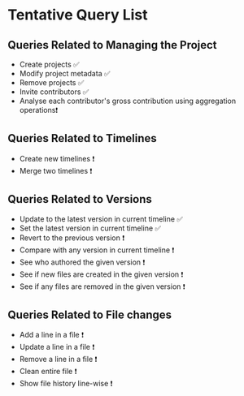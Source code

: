 # Tentative Query List

## Queries Related to Managing the Project
- Create projects ✅
- Modify project metadata ✅
- Remove projects ✅
- Invite contributors ✅
- Analyse each contributor's gross contribution using aggregation operations❗ 

## Queries Related to Timelines
- Create new timelines ❗
- Merge two timelines ❗

## Queries Related to Versions
- Update to the latest version in current timeline ✅ 
- Set the latest version in current timeline ✅ 
- Revert to the previous version ❗
- Compare with any version in current timeline ❗
- See who authored the given version  ❗
- See if new files are created in the given version ❗
- See if any files are removed in the given version ❗

## Queries Related to File changes
- Add a line in a file ❗
- Update a line in a file ❗
- Remove a line in a file ❗
- Clean entire file ❗
- Show file history line-wise ❗
